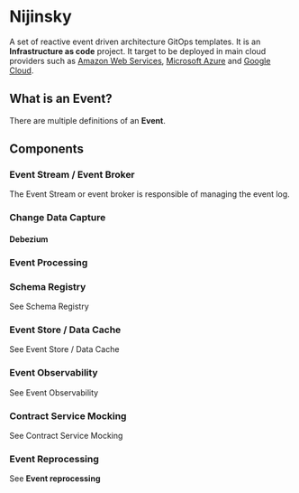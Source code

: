 # Nijinsky

A set of reactive event driven architecture GitOps templates. It is an **Infrastructure as code** project. It target to be deployed in main cloud providers such as [Amazon Web Services](https://aws.amazon.com/), [Microsoft Azure](https://portal.azure.com) and [Google Cloud](https://cloud.google.com).

## What is an Event?

There are multiple definitions of an **Event**.

## Components 

### Event Stream / Event Broker
The Event Stream or event broker is responsible of managing the event log.

### Change Data Capture

#### Debezium

### Event Processing

### Schema Registry 

See Schema Registry

### Event Store / Data Cache 

See Event Store / Data Cache

### Event Observability 

See Event Observability

### Contract Service Mocking 

See Contract Service Mocking

### Event Reprocessing 

See **Event reprocessing**

